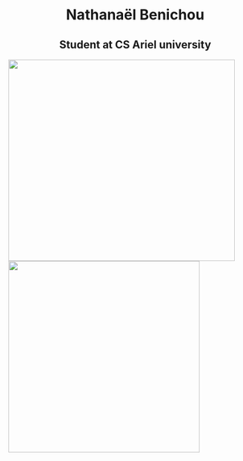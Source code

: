 <center><h1>Nathanaël Benichou</h1></center>
<center><h2>Student at CS Ariel university </h2></center>

<a href="https://github.com/anuraghazra/convoychat">
  <img align="center" src="https://github-readme-stats.vercel.app/api?username=Golem97&show_icons=true&theme=highcontrast&bg_color=DEG,BLACK,BLUE" width="450" height="400"/>
</a> 

<a href="https://github.com/anuraghazra/github-readme-stats">
  <img align="center" src="https://github-readme-stats.vercel.app/api/top-langs/?username=Golem97&layout=compact&theme=highcontrast&bg_color=DEG,BLACK,BLUE" width="380" height="380"  />
</a>

